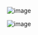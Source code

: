 ![image](https://github.com/user-attachments/assets/839e1c71-777d-4fe0-8ab8-8d5dc565935d)




![image](https://github.com/user-attachments/assets/3f3b622f-78c0-4e67-886d-03b26ef73c41)
